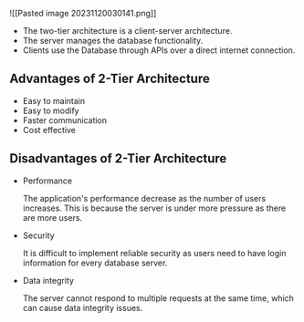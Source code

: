 
![[Pasted image 20231120030141.png]]

- The two-tier architecture is a client-server architecture.
- The server manages the database functionality.
- Clients use the Database through APIs over a direct internet connection.

## ****Advantages of 2-Tier Architecture****
- Easy to maintain
- Easy to modify
- Faster communication
- Cost effective

## ****Disadvantages of 2-Tier Architecture****
- Performance
    
    The application's performance decrease as the number of users increases. This is because the server is under more pressure as there are more users.
	
- Security
    
    It is difficult to implement reliable security as users need to have login information for every database server.
	
- Data integrity
    
    The server cannot respond to multiple requests at the same time, which can cause data integrity issues.